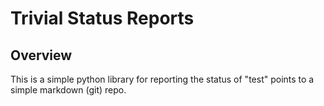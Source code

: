 Trivial Status Reports
========

Overview
--------

This is a simple python library for reporting the status of "test" points
to a simple markdown (git) repo.

